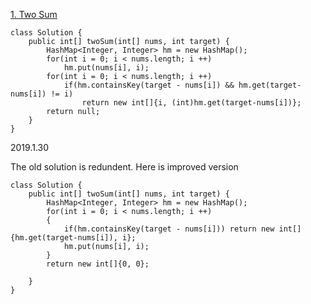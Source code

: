 [1. Two Sum](https://leetcode.com/problems/two-sum/)

```
class Solution {
    public int[] twoSum(int[] nums, int target) {
        HashMap<Integer, Integer> hm = new HashMap();
        for(int i = 0; i < nums.length; i ++)
            hm.put(nums[i], i);
        for(int i = 0; i < nums.length; i ++)
            if(hm.containsKey(target - nums[i]) && hm.get(target-nums[i]) != i)
                return new int[]{i, (int)hm.get(target-nums[i])};
        return null;
    }
}
```

2019.1.30

The old solution is redundent. Here is improved version

```
class Solution {
    public int[] twoSum(int[] nums, int target) {
        HashMap<Integer, Integer> hm = new HashMap();
        for(int i = 0; i < nums.length; i ++)
        {
            if(hm.containsKey(target - nums[i])) return new int[]{hm.get(target-nums[i]), i};
            hm.put(nums[i], i);
        }
        return new int[]{0, 0};
        
    }
}
```
